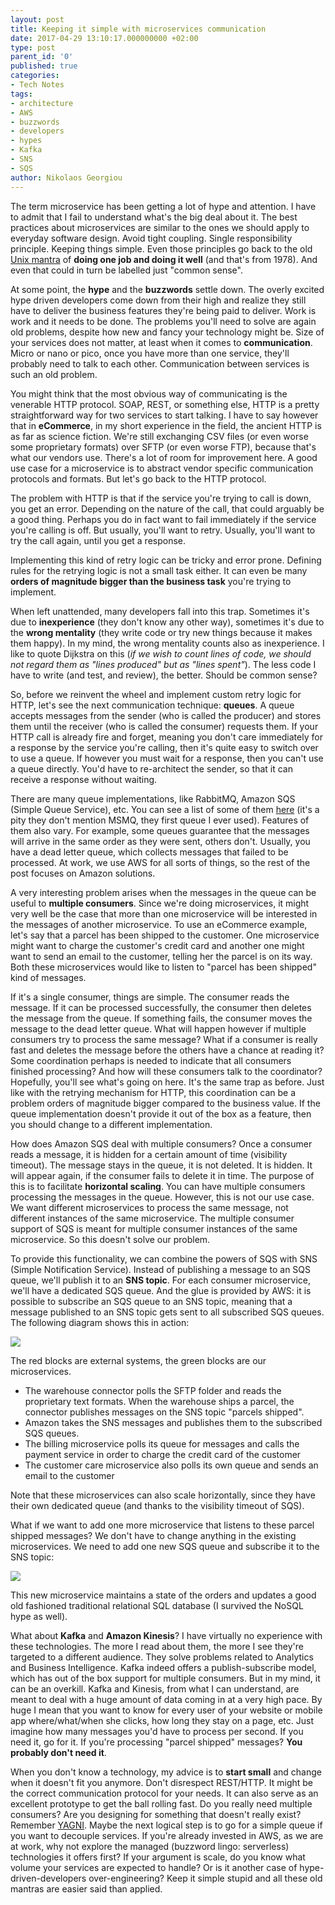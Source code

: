 ```yaml
---
layout: post
title: Keeping it simple with microservices communication
date: 2017-04-29 13:10:17.000000000 +02:00
type: post
parent_id: '0'
published: true
categories:
- Tech Notes
tags:
- architecture
- AWS
- buzzwords
- developers
- hypes
- Kafka
- SNS
- SQS
author: Nikolaos Georgiou
---
```


The term microservice has been getting a lot of hype and attention. I have to admit that I fail to understand what's the big deal about it. The best practices about microservices are similar to the ones we should apply to everyday software design. Avoid tight coupling. Single responsibility principle. Keeping things simple. Even those principles go back to the old <a href="https://en.wikipedia.org/wiki/Unix_philosophy" target="_blank" rel="noopener noreferrer">Unix mantra</a> of <strong>doing one job and doing it well</strong> (and that's from 1978). And even that could in turn be labelled just "common sense".

<!--more-->

At some point, the <strong>hype</strong> and the <strong>buzzwords</strong> settle down. The overly excited hype driven developers come down from their high and realize they still have to deliver the business features they're being paid to deliver. Work is work and it needs to be done. The problems you'll need to solve are again old problems, despite how new and fancy your technology might be. Size of your services does not matter, at least when it comes to <strong>communication</strong>. Micro or nano or pico, once you have more than one service, they'll probably need to talk to each other. Communication between services is such an old problem.

You might think that the most obvious way of communicating is the venerable HTTP protocol. SOAP, REST, or something else, HTTP is a pretty straightforward way for two services to start talking. I have to say however that in <strong>eCommerce</strong>, in my short experience in the field, the ancient HTTP is as far as science fiction. We're still exchanging CSV files (or even worse some proprietary formats) over SFTP (or even worse FTP), because that's what our vendors use. There's a lot of room for improvement here. A good use case for a microservice is to abstract vendor specific communication protocols and formats. But let's go back to the HTTP protocol.

The problem with HTTP is that if the service you're trying to call is down, you get an error. Depending on the nature of the call, that could arguably be a good thing. Perhaps you do in fact want to fail immediately if the service you're calling is off. But usually, you'll want to retry. Usually, you'll want to try the call again, until you get a response.

Implementing this kind of retry logic can be tricky and error prone. Defining rules for the retrying logic is not a small task either. It can even be many <strong>orders of magnitude bigger than the business task</strong> you're trying to implement.

When left unattended, many developers fall into this trap. Sometimes it's due to <strong>inexperience</strong> (they don't know any other way), sometimes it's due to the <strong>wrong mentality</strong> (they write code or try new things because it makes them happy). In my mind, the wrong mentality counts also as inexperience. I like to quote Dijkstra on this (<em>if we wish to count lines of code, we should not regard them as "lines produced" but as "lines spent"</em>). The less code I have to write (and test, and review), the better. Should be common sense?

So, before we reinvent the wheel and implement custom retry logic for HTTP, let's see the next communication technique: <strong>queues</strong>. A queue accepts messages from the sender (who is called the producer) and stores them until the receiver (who is called the consumer) requests them. If your HTTP call is already fire and forget, meaning you don't care immediately for a response by the service you're calling, then it's quite easy to switch over to use a queue. If however you must wait for a response, then you can't use a queue directly. You'd have to re-architect the sender, so that it can receive a response without waiting.

There are many queue implementations, like RabbitMQ, Amazon SQS (Simple Queue Service), etc. You can see a list of some of them <a href="http://queues.io/" target="_blank" rel="noopener noreferrer">here</a> (it's a pity they don't mention MSMQ, they first queue I ever used). Features of them also vary. For example, some queues guarantee that the messages will arrive in the same order as they were sent, others don't. Usually, you have a dead letter queue, which collects messages that failed to be processed. At work, we use AWS for all sorts of things, so the rest of the post focuses on Amazon solutions.

A very interesting problem arises when the messages in the queue can be useful to <strong>multiple consumers</strong>. Since we're doing microservices, it might very well be the case that more than one microservice will be interested in the messages of another microservice. To use an eCommerce example, let's say that a parcel has been shipped to the customer. One microservice might want to charge the customer's credit card and another one might want to send an email to the customer, telling her the parcel is on its way. Both these microservices would like to listen to "parcel has been shipped" kind of messages.

If it's a single consumer, things are simple. The consumer reads the message. If it can be processed successfully, the consumer then deletes the message from the queue. If something fails, the consumer moves the message to the dead letter queue. What will happen however if multiple consumers try to process the same message? What if a consumer is really fast and deletes the message before the others have a chance at reading it? Some coordination perhaps is needed to indicate that all consumers finished processing? And how will these consumers talk to the coordinator? Hopefully, you'll see what's going on here. It's the same trap as before. Just like with the retrying mechanism for HTTP, this coordination can be a problem orders of magnitude bigger compared to the business value. If the queue implementation doesn't provide it out of the box as a feature, then you should change to a different implementation.

How does Amazon SQS deal with multiple consumers? Once a consumer reads a message, it is hidden for a certain amount of time (visibility timeout). The message stays in the queue, it is not deleted. It is hidden. It will appear again, if the consumer fails to delete it in time. The purpose of this is to facilitate <strong>horizontal scaling</strong>. You can have multiple consumers processing the messages in the queue. However, this is not our use case. We want different microservices to process the same message, not different instances of the same microservice. The multiple consumer support of SQS is meant for multiple consumer instances of the same microservice. So this doesn't solve our problem.

To provide this functionality, we can combine the powers of SQS with SNS (Simple Notification Service). Instead of publishing a message to an SQS queue, we'll publish it to an <strong>SNS topic</strong>. For each consumer microservice, we'll have a dedicated SQS queue. And the glue is provided by AWS: it is possible to subscribe an SQS queue to an SNS topic, meaning that a message published to an SNS topic gets sent to all subscribed SQS queues. The following diagram shows this in action:

<img src="{{ site.baseurl }}/assets/2017/sns-sqs1.png" />

The red blocks are external systems, the green blocks are our microservices.
<ul>
<li>The warehouse connector polls the SFTP folder and reads the proprietary text formats. When the warehouse ships a parcel, the connector publishes messages on the SNS topic "parcels shipped".</li>
<li>Amazon takes the SNS messages and publishes them to the subscribed SQS queues.</li>
<li>The billing microservice polls its queue for messages and calls the payment service in order to charge the credit card of the customer</li>
<li>The customer care microservice also polls its own queue and sends an email to the customer</li>
</ul>

Note that these microservices can also scale horizontally, since they have their own dedicated queue (and thanks to the visibility timeout of SQS).

What if we want to add one more microservice that listens to these parcel shipped messages? We don't have to change anything in the existing microservices. We need to add one new SQS queue and subscribe it to the SNS topic:

<img src="{{ site.baseurl }}/assets/2017/sns-sqs.png" />

This new microservice maintains a state of the orders and updates a good old fashioned traditional relational SQL database (I survived the NoSQL hype as well).

What about <strong>Kafka</strong> and <strong>Amazon Kinesis</strong>? I have virtually no experience with these technologies. The more I read about them, the more I see they're targeted to a different audience. They solve problems related to Analytics and Business Intelligence. Kafka indeed offers a publish-subscribe model, which has out of the box support for multiple consumers. But in my mind, it can be an overkill. Kafka and Kinesis, from what I can understand, are meant to deal with a huge amount of data coming in at a very high pace. By huge I mean that you want to know for every user of your website or mobile app where/what/when she clicks, how long they stay on a page, etc. Just imagine how many messages you'd have to process per second. If you need it, go for it. If you're processing "parcel shipped" messages? <strong>You probably don't need it</strong>.

When you don't know a technology, my advice is to <strong>start small</strong> and change when it doesn't fit you anymore. Don't disrespect REST/HTTP. It might be the correct communication protocol for your needs. It can also serve as an excellent prototype to get the ball rolling fast. Do you really need multiple consumers? Are you designing for something that doesn't really exist? Remember <a href="https://en.wikipedia.org/wiki/You_aren%27t_gonna_need_it" target="_blank" rel="noopener noreferrer">YAGNI</a>. Maybe the next logical step is to go for a simple queue if you want to decouple services. If you're already invested in AWS, as we are at work, why not explore the managed (buzzword lingo: serverless) technologies it offers first? If your argument is scale, do you know what volume your services are expected to handle? Or is it another case of hype-driven-developers over-engineering? Keep it simple stupid and all these old mantras are easier said than applied.
